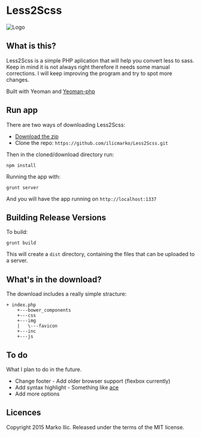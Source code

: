 # Less2Scss
![Logo](http://i.imgur.com/8WZuHGV.png)
## What is this?
Less2Scss is a simple PHP aplication that will help you convert less to sass. Keep in mind it is not always right therefore it needs some manual corrections. I will keep improving the program and try to spot more changes.

Built with Yeoman and [Yeoman-php](https://github.com/Bradleycorn/generator-php)
## Run app
There are two ways of downloading Less2Scss:
* [Download the zip](https://github.com/ilicmarko/Less2Scss/archive/master.zip)
* Clone the repo: `https://github.com/ilicmarko/Less2Scss.git`

Then in the cloned/download directory run:

`npm install`

Running the app with:

`grunt server`

And you will have the app running on `http://localhost:1337`
## Building Release Versions
To build:

`grunt build`

This will create a `dist` directory, containing the files that can be uploaded to a server.

## What's in the download?
The download includes a really simple stracture:
```
+ index.php
    +---bower_components
    +---css
    +---img
    |   \---favicon
    +---inc
    +---js
```

## To do
What I plan to do in the future.
* Change footer - Add older browser support (flexbox currently)
* Add syntax highlight - Something like [ace](http://ace.c9.io/)
* Add more options


## Licences
Copyright 2015 Marko Ilic. Released under the terms of the MIT license.

